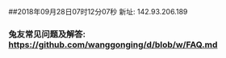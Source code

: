 ##2018年09月28日07时12分07秒 新址: 142.93.206.189
### 兔友常见问题及解答: https://github.com/wanggonging/d/blob/w/FAQ.md
